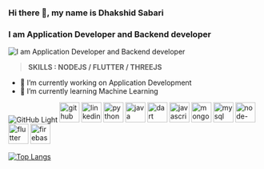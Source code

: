 ### Hi there 👋, my name is Dhakshid Sabari 
### I am Application Developer and Backend developer
![I am Application Developer and Backend developer](https://encrypted-tbn0.gstatic.com/images?q=tbn:ANd9GcRLDc1WPj8BWI7GgrMKGhw5DVgLmuSkcr-A1A&usqp=CAU)


> **SKILLS : NODEJS / FLUTTER / THREEJS**

- 🔭 I’m currently working on Application Development 
- 🌱 I’m currently learning Machine Learning 

![GitHub Light](https://github.com/github-light.png#gh-dark-mode-only)
[<img src='https://cdn.jsdelivr.net/npm/simple-icons@3.0.1/icons/github.svg' alt='github' height='40'>](https://github.com/DhakshidMurali)  [<img src='https://cdn.jsdelivr.net/npm/simple-icons@3.0.1/icons/linkedin.svg' alt='linkedin' height='40'>](https://www.linkedin.com/in/www.linkedin.com/in/dhakshidmurali/)  [<img src='https://cdn.jsdelivr.net/npm/simple-icons@3.0.1/icons/python.svg' alt='python' height='40'>](https://www.python.org/)  [<img src='https://cdn.jsdelivr.net/npm/simple-icons@3.0.1/icons/java.svg' alt='java' height='40'>](https://www.java.com/)  [<img src='https://cdn.jsdelivr.net/npm/simple-icons@3.0.1/icons/dart.svg' alt='dart' height='40'>](https://dart.dev/)  [<img src='https://cdn.jsdelivr.net/npm/simple-icons@3.0.1/icons/javascript.svg' alt='javascript' height='40'>](https://developer.mozilla.org/en-US/docs/Web/JavaScript)  [<img src='https://cdn.jsdelivr.net/npm/simple-icons@3.0.1/icons/mongodb.svg' alt='mongodb' height='40'>](https://www.mongodb.com/)  [<img src='https://cdn.jsdelivr.net/npm/simple-icons@3.0.1/icons/mysql.svg' alt='mysql' height='40'>](https://www.mysql.com/)  [<img src='https://cdn.jsdelivr.net/npm/simple-icons@3.0.1/icons/node-dot-js.svg' alt='node-dot-js' height='40'>](https://nodejs.org/)  [<img src='https://cdn.jsdelivr.net/npm/simple-icons@3.0.1/icons/flutter.svg' alt='flutter' height='40'>](https://flutter.dev/)  [<img src='https://cdn.jsdelivr.net/npm/simple-icons@3.0.1/icons/firebase.svg' alt='firebase' height='40'>](https://firebase.google.com/)  

[![Top Langs](https://github-readme-stats.vercel.app/api/top-langs/?username=DhakshidMurali)](https://github.com/anuraghazra/github-readme-stats)

